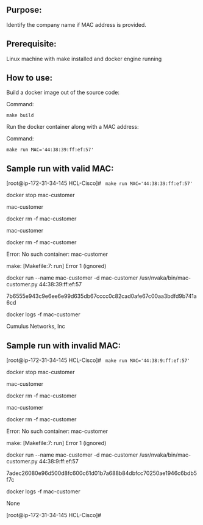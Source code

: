 Purpose:
---------------------------
Identify the company name if MAC address is provided.

Prerequisite:
---------------------------
Linux machine with make installed and docker engine running

How to use:
---------------------------
Build a docker image out of the source code:

Command:

``make build`` 

Run the docker container along with a MAC address:

Command:

`` make run MAC='44:38:39:ff:ef:57' `` 

Sample run with valid MAC:
---------------------------
[root@ip-172-31-34-145 HCL-Cisco]# `` make run MAC='44:38:39:ff:ef:57'`` 

docker stop mac-customer

mac-customer

docker rm -f mac-customer

mac-customer

docker rm -f mac-customer

Error: No such container: mac-customer

make: [Makefile:7: run] Error 1 (ignored)

docker run --name mac-customer -d mac-customer /usr/nvaka/bin/mac-customer.py 44:38:39:ff:ef:57

7b6555e943c9e6ee6e99d635db67cccc0c82cad0afe67c00aa3bdfd9b741a6cd

docker logs -f mac-customer

Cumulus Networks, Inc


Sample run with invalid MAC:
---------------------------

[root@ip-172-31-34-145 HCL-Cisco]# `` make run MAC='44:38:9:ff:ef:57'`` 

docker stop mac-customer

mac-customer

docker rm -f mac-customer

mac-customer

docker rm -f mac-customer

Error: No such container: mac-customer

make: [Makefile:7: run] Error 1 (ignored)

docker run --name mac-customer -d mac-customer /usr/nvaka/bin/mac-customer.py 44:38:9:ff:ef:57

7adec26080e96d500d8fc600c61d01b7a688b84dbfcc70250ae1946c6bdb5f7c

docker logs -f mac-customer

None

[root@ip-172-31-34-145 HCL-Cisco]#
